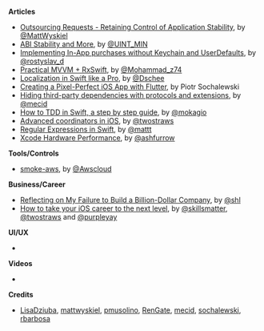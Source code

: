 
**Articles**

* [Outsourcing Requests - Retaining Control of Application Stability](https://mattwyskiel.com/posts/2019/02/08/outsourcing-requests.html), by [@MattWyskiel](https://twitter.com/MattWyskiel)
* [ABI Stability and More](https://swift.org/blog/abi-stability-and-more), by [@UINT_MIN](https://twitter.com/UINT_MIN/)
* [Implementing In-App purchases without Keychain and UserDefaults](https://medium.com/@rdovhaliuk/implementing-in-app-purchases-without-keychain-and-userdefaults-52a43c0f76e8), by [@rostyslav_d](https://twitter.com/rostyslav_d)
* [Practical MVVM + RxSwift](https://medium.com/flawless-app-stories/practical-mvvm-rxswift-a330db6aa693), by [@Mohammad_z74](https://twitter.com/Mohammad_z74)
* [Localization in Swift like a Pro](https://medium.com/@Dschee/localization-in-swift-like-a-pro-48164203afe2), by [@Dschee](https://twitter.com/Dschee)
* [Creating a Pixel-Perfect iOS App with Flutter](https://www.netguru.com/codestories/creating-a-pixel-perfect-ios-app-with-flutter), by Piotr Sochalewski
* [Hiding third-party dependencies with protocols and extensions](https://mecid.github.io/2019/02/13/hiding-third-party-dependencies-with-protocols-and-extensions/), by [@mecid](https://twitter.com/mecid)
* [How to TDD in Swift, a step by step guide](https://www.mokacoding.com/blog/step-by-step-tdd-in-swift-part-1/), by [@mokagio](https://twitter.com/mokagio)
* [Advanced coordinators in iOS](https://www.hackingwithswift.com/articles/175/advanced-coordinator-pattern-tutorial-ios), by [@twostraws](https://twitter.com/twostraws)
* [Regular Expressions in Swift](https://nshipster.com/swift-regular-expressions/), by [@mattt](https://twitter.com/mattt)
* [Xcode Hardware Performance](https://github.com/ashfurrow/xcode-hardware-performance), by [@ashfurrow](https://twitter.com/ashfurrow)

**Tools/Controls**

* [smoke-aws](https://github.com/amzn/smoke-aws), by [@Awscloud](https://twitter.com/awscloud)

**Business/Career**

* [Reflecting on My Failure to Build a Billion-Dollar Company](https://medium.com/@shl/reflecting-on-my-failure-to-build-a-billion-dollar-company-b0c31d7db0e7), by [@shl](https://twitter.com/shl)
* [How to take your iOS career to the next level](https://medium.com/skills-matter/how-to-take-your-mobile-development-career-to-the-next-level-e8d12d8e1543), by [@skillsmatter](https://twitter.com/skillsmatter), [@twostraws](https://twitter.com/twostraws) and [@purpleyay](https://twitter.com/purpleyay)

**UI/UX**

* 

**Videos**

* 

**Credits**

* [LisaDziuba](https://github.com/lisadziuba), [mattwyskiel](https://github.com/mattwyskiel), [pmusolino](https://github.com/pmusolino), [RenGate](https://github.com/rengate), [mecid](http://github.com/mecid), [sochalewski](https://github.com/sochalewski), [rbarbosa](https://github.com/rbarbosa)
